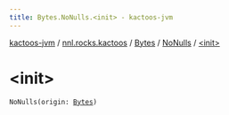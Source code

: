 ```yaml
---
title: Bytes.NoNulls.<init> - kactoos-jvm
---
```


[kactoos-jvm](../../../index.html) / [nnl.rocks.kactoos](../../index.html) / [Bytes](../index.html) / [NoNulls](index.html) / [&lt;init&gt;](./-init-.html)

# &lt;init&gt;

`NoNulls(origin: `[`Bytes`](../index.html)`)`